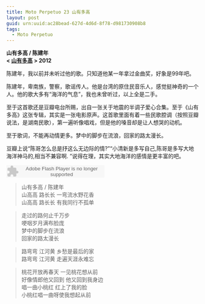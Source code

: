 ```yaml
---
title: Moto Perpetuo 23 山有多高
layout: post
guid: urn:uuid:ac28bead-627d-4d6d-8f78-d981730908b8
tags:
  - Moto Perpetuo
---
```


__山有多高 / 陈建年__  
__< [山有多高](http://music.douban.com/subject/10428333/) > 2012__  

陈建年，我以前并未听过他的歌。只知道他某一年拿过金曲奖，好象是99年吧。

陈建年，卑南族，警察，歌谣传人。他是台湾的原住民音乐人，感觉挺神奇的一个人。他的歌大多有“海洋的气息”，我也未曾听过，以上全是二手。

至于这首歌还是豆瓣电台所赐，出自一张关于地震的半调子爱心合集。至于《山有多高》这张专辑，其实是一张电影原声。这首歌里面有着一些民歌腔调（按照豆瓣说法，是湖南民歌），第一遍听像唱戏，但是他的嗓音却是让人想哭的动机。

至于歌词，不能再动情更多。梦中的脚步在流浪，回家的路太漫长。

豆瓣上说“陈哥怎么总是抒这么无边际的情?”“小清新是多写自己,陈哥是多写大地海洋神马的,相当不兼容啊. ”说得在理，其实大地海洋的感情是更丰富的吧。

<embed src="http://www.xiami.com/widget/0_1770718421/singlePlayer.swf" type="application/x-shockwave-flash" width="257" height="33" wmode="transparent"></embed>

>山有多高 / 陈建年  
>山高高 路长长 一弯流水野花香  
>山高高 路长长 有我同行不孤单  

>走过的路何止千万步  
>哽咽岁月满布脸庞  
>梦中的脚步在流浪  
>回家的路太漫长  

>路弯弯 江河黄 乡愁是最后的家  
>路弯弯 江河黄 走遍天涯永难忘  

>桃花开放再春天 一见桃花想从前  
>好像情郎他又回到 他又回到我身边  
>唱一曲小桃红 红上了我的脸  
>小桃红唱一曲呀使我想起从前    
